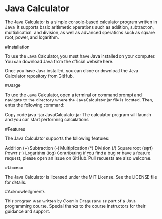 # Java Calculator

The Java Calculator is a simple console-based calculator program written in Java. It supports basic arithmetic operations such as addition, subtraction, multiplication, and division, as well as advanced operations such as square root, power, and logarithm.

#Installation

To use the Java Calculator, you must have Java installed on your computer. You can download Java from the official website here.

Once you have Java installed, you can clone or download the Java Calculator repository from GitHub.

#Usage

To use the Java Calculator, open a terminal or command prompt and navigate to the directory where the JavaCalculator.jar file is located. Then, enter the following command:

Copy code
java -jar JavaCalculator.jar
The calculator program will launch and you can start performing calculations.

#Features

The Java Calculator supports the following features:

Addition (+)
Subtraction (-)
Multiplication (*)
Division (/)
Square root (sqrt)
Power (^)
Logarithm (log)
Contributing
If you find a bug or have a feature request, please open an issue on GitHub. Pull requests are also welcome.

#License

The Java Calculator is licensed under the MIT License. See the LICENSE file for details.

#Acknowledgments

This program was written by Cosmin Dragusanu as part of a Java programming course. Special thanks to the course instructors for their guidance and support.
